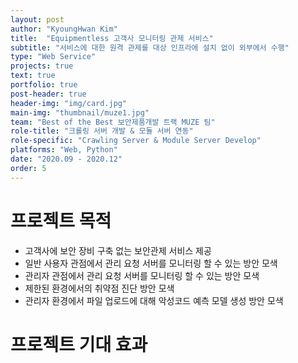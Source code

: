 ```yaml
---
layout: post
author: "KyoungHwan Kim"
title:  "Equipmentless 고객사 모니터링 관제 서비스"
subtitle: "서비스에 대한 원격 관제를 대상 인프라에 설치 없이 외부에서 수행"
type: "Web Service"
projects: true
text: true
portfolio: true
post-header: true
header-img: "img/card.jpg"
main-img: "thumbnail/muze1.jpg"
team: "Best of the Best 보안제품개발 트랙 MUZE 팀"
role-title: "크롤링 서버 개발 & 모듈 서버 연동"
role-specific: "Crawling Server & Module Server Develop"
platforms: "Web, Python"
date: "2020.09 - 2020.12"
order: 5
---
```


# 프로젝트 목적

- 고객사에 보안 장비 구축 없는 보안관제 서비스 제공
- 일반 사용자 관점에서 관리 요청 서버를 모니터링 할 수 있는 방안 모색
- 관리자 관점에서 관리 요청 서버를 모니터링 할 수 있는 방안 모색
- 제한된 환경에서의 취약점 진단 방안 모색
- 관리자 환경에서 파일 업로드에 대해 악성코드 예측 모델 생성 방안 모색

# 프로젝트 기대 효과